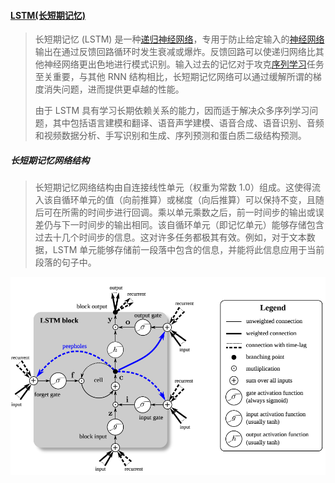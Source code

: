 #### [LSTM(长短期记忆)](https://www.nvidia.cn/developer/discover/lstm/)

> 长短期记忆 (LSTM) 是一种[递归神经网络](https://developer.nvidia.com/discover/recurrentneuralnetwork)，专用于防止给定输入的[神经网络](https://developer.nvidia.com/discover/artificialneuralnetwork)输出在通过反馈回路循环时发生衰减或爆炸。反馈回路可以使递归网络比其他神经网络更出色地进行模式识别。输入过去的记忆对于攻克[序列学习](https://developer.nvidia.com/discover/recurrentneuralnetwork#sequence-learning)任务至关重要，与其他 RNN 结构相比，长短期记忆网络可以通过缓解所谓的梯度消失问题，进而提供更卓越的性能。
>
> 由于 LSTM 具有学习长期依赖关系的能力，因而适于解决众多序列学习问题，其中包括语言建模和翻译、语音声学建模、语音合成、语音识别、音频和视频数据分析、手写识别和生成、序列预测和蛋白质二级结构预测。

##### 长短期记忆网络结构

>  长短期记忆网络结构由自连接线性单元（权重为常数  1.0）组成。这使得流入该自循环单元的值（向前推算）或梯度（向后推算）可以保持不变，且随后可在所需的时间步进行回调。乘以单元乘数之后，前一时间步的输出或误差仍与下一时间步的输出相同。该自循环单元（即记忆单元）能够存储包含过去十几个时间步的信息。这对许多任务都极其有效。例如，对于文本数据，LSTM 单元能够存储前一段落中包含的信息，并能将此信息应用于当前段落的句子中。 

 ![lstm](pic/LSTM(长短期记忆).assets/lstm.png) 